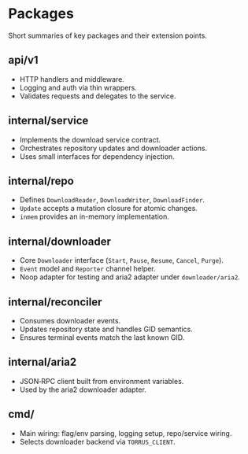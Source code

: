 # Packages

Short summaries of key packages and their extension points.

## api/v1
- HTTP handlers and middleware.
- Logging and auth via thin wrappers.
- Validates requests and delegates to the service.

## internal/service
- Implements the download service contract.
- Orchestrates repository updates and downloader actions.
- Uses small interfaces for dependency injection.

## internal/repo
- Defines `DownloadReader`, `DownloadWriter`, `DownloadFinder`.
- `Update` accepts a mutation closure for atomic changes.
- `inmem` provides an in-memory implementation.

## internal/downloader
- Core `Downloader` interface (`Start`, `Pause`, `Resume`, `Cancel`, `Purge`).
- `Event` model and `Reporter` channel helper.
- Noop adapter for testing and aria2 adapter under `downloader/aria2`.

## internal/reconciler
- Consumes downloader events.
- Updates repository state and handles GID semantics.
- Ensures terminal events match the last known GID.

## internal/aria2
- JSON‑RPC client built from environment variables.
- Used by the aria2 downloader adapter.

## cmd/
- Main wiring: flag/env parsing, logging setup, repo/service wiring.
- Selects downloader backend via `TORRUS_CLIENT`.
